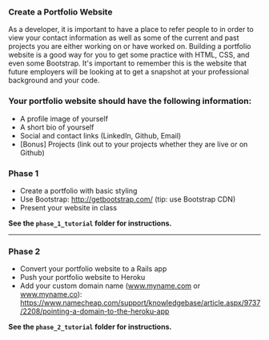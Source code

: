 ### **Create a Portfolio Website**

As a developer, it is important to have a place to refer people to in order to view your contact information as well as some of the current and past projects you are either working on or have worked on. Building a portfolio website is a good way for you to get some practice with HTML, CSS, and even some Bootstrap. It's important to remember this is the website that future employers will be looking at to get a snapshot at your professional background and your code.  

### **Your portfolio website should have the following information:**
* A profile image of yourself  
* A short bio of yourself  
* Social and contact links (LinkedIn, Github, Email)
* [Bonus] Projects (link out to your projects whether they are live or on Github) 


### **Phase 1**
* Create a portfolio with basic styling
* Use Bootstrap: http://getbootstrap.com/ (tip: use Bootstrap CDN)
* Present your website in class

**See the `phase_1_tutorial` folder for instructions.**

---

### **Phase 2**
* Convert your portfolio website to a Rails app
* Push your portfolio website to Heroku
* Add your custom domain name (www.myname.com or www.myname.co): https://www.namecheap.com/support/knowledgebase/article.aspx/9737/2208/pointing-a-domain-to-the-heroku-app

**See the `phase_2_tutorial` folder for instructions.**

